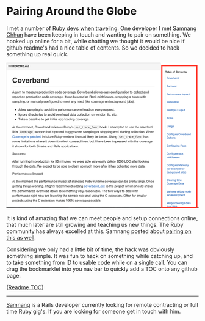 # Pairing Around the Globe

I met a number of [Ruby devs when traveling](http://www.mayerdan.com/programming/2015/01/21/ruby-in-south-east-asia/). One developer I met [Samnang Chhun](http://samnang.me/) have been keeping in touch and wanting to pair on something. We hooked up online for a bit, while chatting we thought it would be nice if github readme's had a nice table of contents. So we decided to hack something up real quick. 

![image](/assets/img/gh_toc.png)

<script src="https://gist.github.com/samnang/cb9515ffcf5b0ab03f8f.js"></script>

It is kind of amazing that we can meet people and setup connections online, that much later are still growing and teaching us new things. The Ruby community has always excelled at this. Samnang posted about [pairing on this as well](http://samnang.me/2015/pair-with-dan-mayer/).

Considering we only had a little bit of time, the hack was obviously something simple. It was fun to hack on something while catching up, and to take something from ID to usable code while on a single call. You can drag the bookmarklet into you nav bar to quickly add a TOC onto any github page.

([Readme TOC](javascript:(function(){function%20tocLink%28a%2Ce%2Cn%29%7Bvar%20s%3D%27%3Cli%20class%3D%22tooltipped%20tooltipped-w%22%20aria-label%3D%22%27+e+%27%22%3E%3Ca%20href%3D%22%27+n+%27%22%20aria-label%3D%22%27+e+%27%22class%3D%22js-selected-navigation-item%20sunken-menu-item%22%3E%3Cspan%20class%3D%22full-word%22%3E%27+e+%22%3C/span%3E%3C/a%3E%3C/li%3E%22%3Breturn%20s%7Dvar%20header%3D%22%3Cli%20class%3D%27tooltipped%20tooltipped-w%27%3E%3Cstrong%3E%26nbsp%3BTable%20of%20Contents%3C/strong%3E%3C/li%3E%22%2Crows%3D%5B%5D%3B%24%28%22a%5Bclass%3Danchor%22%29.each%28function%28a%2Ce%29%7B%24anchor%3D%24%28e%29%2C%24heading%3D%24anchor.parent%28%29%2Crows.push%28tocLink%28%24heading.prop%28%22tagName%22%29.toLowerCase%28%29%2C%24heading.text%28%29%2C%24anchor.attr%28%22href%22%29%29%29%7D%29%3Bvar%20template%3D%22%3Cdiv%20class%3D%27repository-sidebar%27%3E%3Cnav%20class%3D%27sunken-menu%20repo-nav%27%20role%3D%27navigation%27%3E%3Cdiv%20class%3D%27sunken-menu-separator%27%3E%3C/div%3E%3Cul%20class%3D%27sunken-menu-group%27%3E%22+header+rows.join%28%22%22%29+%22%3C/ul%3E%3C/nav%3E%3C/div%3E%22%3B%24%28%24%28%22.repository-with-sidebar.with-full-navigation%20.repository-sidebar%22%29%5B0%5D%29.append%28template%29%3B}());))


---

[Samnang](http://samnang.me/) is a Rails developer currently looking for remote contracting or full time Ruby gig's. If you are looking for someone get in touch with him.